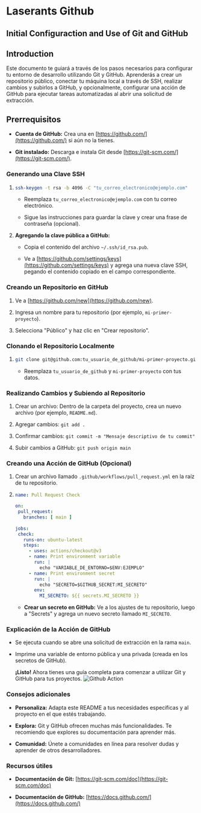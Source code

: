 # Laserants Github

## Initial Configuraction and Use of Git and GitHub

## Introduction

Este documento te guiará a través de los pasos necesarios para configurar tu entorno de desarrollo utilizando Git y GitHub. Aprenderás a crear un repositorio público, conectar tu máquina local a través de SSH, realizar cambios y subirlos a GitHub, y opcionalmente, configurar una acción de GitHub para ejecutar tareas automatizadas al abrir una solicitud de extracción.

## Prerrequisitos

* **Cuenta de GitHub:** Crea una en [https://github.com/](https://github.com/) si aún no la tienes.

* **Git instalado:** Descarga e instala Git desde [https://git-scm.com/](https://git-scm.com/).

### Generando una Clave SSH

1. ```bash
   ssh-keygen -t rsa -b 4096 -C "tu_correo_electronico@ejemplo.com"
   ```

    * Reemplaza ```tu_correo_electronico@ejemplo.com``` con tu correo electrónico.

    * Sigue las instrucciones para guardar la clave y crear una frase de contraseña (opcional).

2. **Agregando la clave pública a GitHub:**

    * Copia el contenido del archivo ```~/.ssh/id_rsa.pub```.

    * Ve a [https://github.com/settings/keys](https://github.com/settings/keys) y agrega una nueva clave SSH, pegando el contenido copiado en el campo correspondiente.

### Creando un Repositorio en GitHub

1. Ve a [https://github.com/new](https://github.com/new).

2. Ingresa un nombre para tu repositorio (por ejemplo, ```mi-primer-proyecto```).

3. Selecciona "Público" y haz clic en "Crear repositorio".

### Clonando el Repositorio Localmente

1. ```bash
   git clone git@github.com:tu_usuario_de_github/mi-primer-proyecto.git
   ```

    * Reemplaza ```tu_usuario_de_github``` y ```mi-primer-proyecto``` con tus datos.

### Realizando Cambios y Subiendo al Repositorio

1. Crear un archivo: Dentro de la carpeta del proyecto, crea un nuevo archivo (por ejemplo, ```README.md```).

2. Agregar cambios: ```git add .```

3. Confirmar cambios: ```git commit -m "Mensaje descriptivo de tu commit"```

4. Subir cambios a GitHub: ```git push origin main```

### Creando una Acción de GitHub (Opcional)

1. Crear un archivo llamado ```.github/workflows/pull_request.yml``` en la raíz de tu repositorio.

2. ```yaml
   name: Pull Request Check
   
   on:
    pull_request:
      branches: [ main ]
      
   jobs:
    check:
      runs-on: ubuntu-latest
      steps:
        - uses: actions/checkout@v3
        - name: Print environment variable
          run: |
            echo "VARIABLE_DE_ENTORNO=$ENV:EJEMPLO"
        - name: Print environment secret
          run: |
            echo "SECRETO=$GITHUB_SECRET:MI_SECRETO"
          env:
            MI_SECRETO: ${{ secrets.MI_SECRETO }}
   ```

    * **Crear un secreto en GitHub:** Ve a los ajustes de tu repositorio, luego a "Secrets" y agrega un nuevo secreto llamado ```MI_SECRETO```.

### Explicación de la Acción de GitHub

* Se ejecuta cuando se abre una solicitud de extracción en la rama ```main```.

* Imprime una variable de entorno pública y una privada (creada en los secretos de GitHub).

  **¡Listo!** Ahora tienes una guía completa para comenzar a utilizar Git y GitHub para tus proyectos.
  ![Github Action](image.png)

### Consejos adicionales

* **Personaliza:** Adapta este README a tus necesidades específicas y al proyecto en el que estés trabajando.

* **Explora:** Git y GitHub ofrecen muchas más funcionalidades. Te recomiendo que explores su documentación para aprender más.

* **Comunidad:** Únete a comunidades en línea para resolver dudas y aprender de otros desarrolladores.

### Recursos útiles

* **Documentación de Git:** [https://git-scm.com/doc](https://git-scm.com/doc)

* **Documentación de GitHub:** [https://docs.github.com/](https://docs.github.com/)
